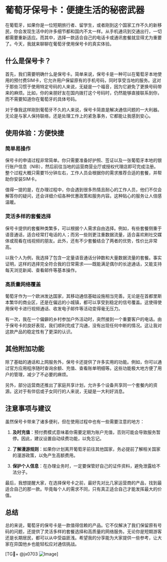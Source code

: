 # 葡萄牙保号卡：便捷生活的秘密武器

在葡萄牙，如果你是一位短期旅行者、留学生，或者刚到这个国家工作不久的新移民，你会发现生活中的许多细节都和国内不太一样。从手机通讯到交通出行，一切都需要重新适应。而其中，选择一款适合自己的电话卡或通讯套餐就显得尤为重要了。今天，我就来聊聊在葡萄牙使用保号卡的真实体验。

## 什么是保号卡？

首先，我们需要明确什么是保号卡。简单来说，保号卡是一种可以在葡萄牙本地使用的预付费SIM卡，它允许用户保留原有的手机号码，同时享受当地的服务。这对于那些习惯于使用特定号码的人来说，无疑是一个福音，因为它避免了更换号码带来的麻烦。比如，你的亲朋好友在国内拨打这个号码时，仍然能够直接联系到你，而不需要知道你在葡萄牙的具体号码。

对于像我这样刚到葡萄牙不久的人来说，保号卡简直是解决通信问题的一大利器。无论是与家人保持联络，还是处理工作上的紧急事务，它都能让我感到安心。

## 使用体验：方便快捷

### 简单易操作

保号卡的申请过程非常简单。你只需要准备好护照、签证以及一张葡萄牙本地的银行账户信息（NIB），然后前往当地的运营商营业厅或授权代理店即可完成注册。整个过程大概只需要15分钟左右，工作人员会根据你的需求推荐合适的套餐，并帮助你安装SIM卡。

值得一提的是，在办理过程中，你会遇到很多热情且耐心的工作人员，他们不仅会解答你的疑问，还会详细介绍各种优惠政策和服务内容。这种贴心的服务让人倍感温暖。

### 灵活多样的套餐选择

保号卡提供的套餐种类繁多，可以根据个人需求自由选择。例如，有些套餐侧重于语音通话，适合经常打电话的人；而另一些则更注重数据流量，适合喜欢刷社交媒体或观看在线视频的朋友。此外，还有不少套餐结合了两者的优势，性价比非常高。

以我个人为例，我选择了包含一定量语音通话分钟数和大量数据流量的套餐。事实证明，这样的选择完全符合我的日常需求——既能满足偶尔的长途通话，又能支持每天浏览新闻、查看邮件等基本操作。

### 高质量网络覆盖

葡萄牙作为一个欧洲发达国家，其移动通信基础设施相当完善。无论是在首都里斯本繁华的商业区，还是在偏远的小城镇，都可以享受到稳定的信号覆盖。这使得使用保号卡进行视频通话、收发电子邮件等活动变得毫无压力。

有一次，我在一个偏僻的乡村参加户外活动时，突然接到一个重要客户的电话。由于保号卡的良好表现，我们顺利完成了沟通，没有出现任何中断的情况。这让我对这款产品的稳定性有了更深的认识。

## 其他附加功能

除了基础的通话和上网服务外，保号卡还提供了许多实用的功能。例如，你可以通过官方应用程序随时查询余额、充值、查看账单明细等。这些功能极大地方便了用户的管理，减少了不必要的麻烦。

另外，部分运营商还推出了家庭共享计划，允许多个设备共享同一个套餐内的资源。这对于有伴侣或子女同行的人来说，无疑是一大利好消息。

## 注意事项与建议

虽然保号卡带来了诸多便利，但在使用过程中也有一些需要注意的地方：

1. **及时充值**：预付费模式意味着你需要定期为账户充值，否则可能会导致服务暂停。因此，建议设置自动续费功能，以免忘记。
   
2. **了解漫游规则**：如果你计划离开葡萄牙前往其他国家，务必提前了解相关国家的漫游政策，以免产生高额费用。
   
3. **保护个人信息**：在办理业务时，一定要保管好自己的证件资料，避免泄露给不法分子。

最后，我想提醒大家，在选择保号卡之前，最好先对比几家运营商的产品，找到最适合自己的那一款。毕竟每个人的需求不同，只有真正适合自己才能发挥最大的价值。

## 总结

总的来说，葡萄牙的保号卡是一款值得信赖的产品。它不仅解决了我们保留原有号码的问题，还提供了灵活多样的套餐选择和高质量的网络服务。无论你是短期游客还是长期居民，都可以从中受益匪浅。希望我的分享能为大家提供一些参考，让大家在异国他乡也能轻松应对通信挑战。

[TG💪+ @jx0703 ![Image](https://github.com/user-attachments/assets/dbca1d08-cadb-493c-b0ec-ad6f7a83f270)]